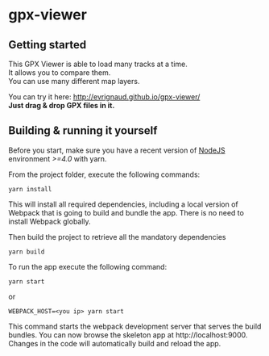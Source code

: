 # gpx-viewer

## Getting started

This GPX Viewer is able to load many tracks at a time.<br/>
It allows you to compare them.<br/>
You can use many different map layers.

You can try it here: http://evrignaud.github.io/gpx-viewer/<br/>
**Just drag & drop GPX files in it.**

## Building & running it yourself

Before you start, make sure you have a recent version of [NodeJS](http://nodejs.org/) environment *>=4.0* with yarn.

From the project folder, execute the following commands:

```shell
yarn install
```

This will install all required dependencies, including a local version of Webpack that is going to
build and bundle the app. There is no need to install Webpack globally. 

Then build the project to retrieve all the mandatory dependencies

```shell
yarn build
```

To run the app execute the following command:

```shell
yarn start
```

or

```shell
WEBPACK_HOST=<you ip> yarn start
```

This command starts the webpack development server that serves the build bundles.
You can now browse the skeleton app at http://localhost:9000. Changes in the code
will automatically build and reload the app.
